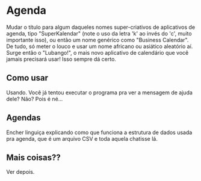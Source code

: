 # Agenda
Mudar o título para algum daqueles nomes super-criativos de aplicativos de agenda, tipo "SuperKalendar" (note o uso da
letra 'k' ao invés do 'c', muito importante isso), ou então um nome genérico como "Business Calendar". De tudo, só meter
o louco e usar um nome africano ou asiático aleatório aí. Surge então o "Lubango!", o mais novo aplicativo de 
calendário que você jamais precisará usar! Isso sempre dá certo.

## Como usar
Usando. Você já tentou executar o programa pra ver a mensagem de ajuda dele? Não? Pois é né...

## Agendas
Encher linguiça explicando como que funciona a estrutura de dados usada pra agenda, que é um arquivo CSV e toda aquela
chatisse lá.

## Mais coisas??
Ver depois.
